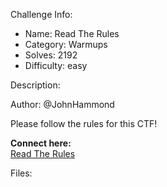 
Challenge Info:
 - Name: Read The Rules
 - Category: Warmups    
 - Solves: 2192
 - Difficulty: easy


 Description:

 Author: @JohnHammond  
  
Please follow the rules for this CTF!   
  
 **Connect here:**  
 [Read The Rules](/rules)


 Files: 

